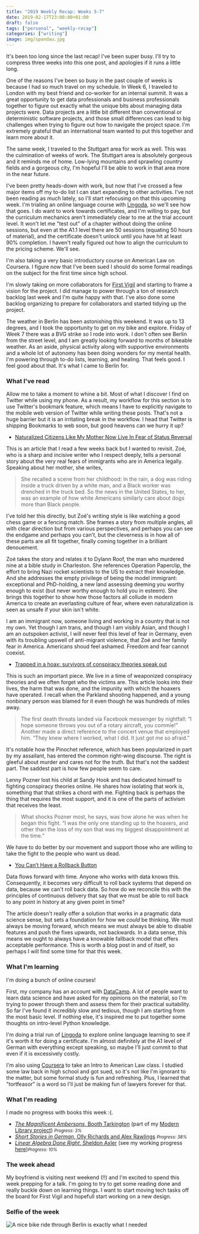 ```yaml
---
title: "2019 Weekly Recap: Weeks 5-7"
date: 2019-02-17T23:00:00+01:00
draft: false
tags: ["personal", "weekly-recap"]
categories: ["writing"]
image: img/spandau.jpg
---
```


It's been too long since the last recap! I've been super busy. I'll try to compress three weeks into this one post, and apologies if it runs a little long.

<!--more-->

One of the reasons I've been so busy in the past couple of weeks is because I had so much travel on my schedule. In Week 6, I traveled to London with my best friend and co-worker for an internal summit. It was a great opportunity to get data professionals and business professionals together to figure out exactly what the unique bits about managing data projects were. Data projects are a little bit different than conventional or deterministic software projects, and those small differences can lead to big challenges when trying to figure out how to navigate the project space. I'm extremely grateful that an international team wanted to put this together and learn more about it.

The same week, I traveled to the Stuttgart area for work as well. This was the culmination of weeks of work. The Stuttgart area is absolutely gorgeous and it reminds me of home. Low-lying mountains and sprawling country fields and a gorgeous city, I'm hopeful I'll be able to work in that area more in the near future.

I've been pretty heads-down with work, but now that I've crossed a few major items off my to-do list I can start expanding to other activities. I've not been reading as much lately, so I'll start refocusing on that this upcoming week. I'm trialing an online language course with [Lingoda](https://www.lingoda.com/), so we'll see how that goes. I do want to work towards certificates, and I'm willing to pay, but the curriculum mechanics aren't immediately clear to me at the trial account level. It won't let me "test out" of a chapter without doing the online sessions, but even at the A1.1 level there are 50 sessions (equating 50 hours of material), and the certificate doesn't unlock until you have hit at least 90% completion. I haven't really figured out how to align the curriculum to the pricing scheme. We'll see.

I'm also taking a very basic introductory course on American Law on Coursera. I figure now that I've been sued I should do some formal readings on the subject for the first time since high school.

I'm slowly taking on more collaborators for [First Vigil](https://first-vigil.com) and starting to frame a vision for the project. I did manage to power through a ton of research backlog last week and I'm quite happy with that. I've also done some backlog organizing to prepare for collaborators and started tidying up the project.

The weather in Berlin has been astonishing this weekend. It was up to 13 degrees, and I took the opportunity to get on my bike and explore. Friday of Week 7 there was a BVG strike so I rode into work. I don't often see Berlin from the street level, and I am greatly looking forward to months of bikeable weather. As an aside, physical activity along with supportive environments and a whole lot of autonomy has been doing wonders for my mental health. I'm powering through to-do lists, learning, and healing. That feels good. I feel good about that. It's what I came to Berlin for.

### What I've read

Allow me to take a moment to whine a bit. Most of what I discover I find on Twitter while using my phone. As a result, my workflow for this section is to use Twitter's bookmark feature, which means I have to explicitly navigate to the mobile web version of Twitter while writing these posts. That's not a huge barrier but it is an irritating break in the workflow. I head that Twitter is shipping Bookmarks to web soon, but good heavens can we hurry it up?

- [Naturalized Citizens Like My Mother Now Live In Fear of Status Reversal](https://www.teenvogue.com/story/naturalized-citizens-live-in-fear-of-status-reversal)

This is an article that I read a few weeks back but I wanted to revisit. Zoé, who is a sharp and incisive writer who I respect deeply, tells a personal story about the very real fears of immigrants who are in America legally. Speaking about her mother, she writes,

> She recalled a scene from her childhood: In the rain, a dog was riding inside a truck driven by a white man, and a Black worker was drenched in the truck bed. So the news in the United States, to her, was an example of how white Americans similarly care about dogs more than Black people.

I've told her this directly, but Zoé's writing style is like watching a good chess game or a fencing match. She frames a story from multiple angles, all with clear direction but from various perspectives, and perhaps you can see the endgame and perhaps you can't, but the cleverness is in how all of these parts are all fit together, finally coming together in a brilliant denouement.

Zoé takes the story and relates it to Dylann Roof, the man who murdered nine at a bible study in Charleston. She references Operation Paperclip, the effort to bring Nazi rocket scientists to the US to extract their knowledge. And she addresses the empty privilege of being the model immigrant: exceptional and PhD-holding, a new land assessing deeming you worthy enough to exist (but never worthy enough to hold you in esteem). She brings this together to show how those factors all collude in modern America to create an everlasting culture of fear, where even naturalization is seen as unsafe if your skin isn't white.

I am an immigrant now, someone living and working in a country that is not my own. Yet though I am trans, and though I am visibly Asian, and though I am an outspoken activist, I will never feel this level of fear in Germany, even with its troubling upswell of anti-migrant violence, that Zoé and her family fear in America. Americans shoud feel ashamed. Freedom and fear cannot coexist.

- [Trapped in a hoax: survivors of conspiracy theories speak out](https://www.theguardian.com/technology/2019/jan/23/conspiracy-theories-internet-survivors-truth?fbclid=IwAR1y5vP_5-TZClLAASLiyBSWJi47WvlEym-q9bU53-lZDsvqJb1P7N_G31E)

This is such an important piece. We live in a time of weaponized conspiracy theories and we often forget who the victims are. This article looks into their lives, the harm that was done, and the impunity with which the hoaxers have operated. I recall when the Parkland shooting happened, and a young nonbinary person was blamed for it even though he was hundreds of miles away.

> The first death threats landed via Facebook messenger by nightfall: “I hope someone throws you out of a rotary aircraft, you commie!” Another made a direct reference to the concert venue that employed him. “They knew where I worked, what I did. It just got me so afraid.”

It's notable how the Pinochet reference, which has been popularized in part by my assailant, has entered the common right-wing discourse. The right is gleeful about murder and cares not for the truth. But that's not the saddest part. The saddest part is how few people seem to care.

Lenny Pozner lost his child at Sandy Hook and has dedicated himself to fighting conspiracy theories online. He shares how isolating that work is, something that that strikes a chord with me. Fighting back is perhaps the thing that requires the most support, and it is one of the parts of activism that receives the least.

> What shocks Pozner most, he says, was how alone he was when he began this fight. “I was the only one standing up to the hoaxers, and other than the loss of my son that was my biggest disappointment at the time.”

We have to do better by our movement and support those who are willing to take the fight to the people who want us dead.

- [You Can’t Have a Rollback Button](https://blog.skyliner.io/you-cant-have-a-rollback-button-83e914f420d9)

Data flows forward with time. Anyone who works with data knows this. Consequently, it becomes very difficult to roll back systems that depend on data, because we can't roll back data. So how do we reconcile this with the principles of continuous delivery that say that we must be able to roll back to any point in history at any given point in time?

The article doesn't really offer a solution that works in a pragmatic data science sense, but sets a foundation for how we _could_ be thinking. We must always be moving forward, which means we must always be able to disable features and push the fixes upwards, not backwards. In a data sense, this means we ought to always have a knowable fallback model that offers acceptable performance. This is worth a blog post in and of itself, so perhaps I will find some time for that this week.

### What I'm learning

I'm doing a bunch of online courses!

First, my company has an account with [DataCamp](https://www.datacamp.com/). A lot of people want to learn data science and have asked for my opinions on the material, so I'm trying to power through them and assess them for their practical suitability. So far I've found it incredibly slow and tedious, though I am starting from the most basic level. If nothing else, it's inspired me to put together some thoughts on intro-level Python knowledge.

I'm doing a trial run of [Lingoda](https://www.lingoda.com) to explore online language learning to see if it's worth it for doing a certificate. I'm almost definitely at the A1 level of German with everything except speaking, so maybe I'll just commit to that even if it is excessively costly.

I'm also using [Coursera](https://coursera.org) to take an Intro to American Law class. I studied some law back in high school and got sued, so it's not like I'm ignorant to the matter, but some formal study is fun and refreshing. Plus, I learned that "tortfeasor" is a word so I'll just be making fun of lawyers forever for that.

### What I'm reading

I made no progress with books this week :(.

- [_The Magnificent Ambersons_, Booth Tarkington](https://www.amazon.com/Magnificent-Ambersons-Booth-Tarkington/dp/1482708329/ref=sr_1_1?s=books&ie=UTF8&qid=1546705856&sr=1-1&keywords=the+magnificent+ambersons&refinements=p_n_feature_browse-bin%3A2656022011) (part of my [Modern Library project](/post/the-modern-library-project/)) <small>_Progress: 3%_</small>
- [_Short Stories in German_, Olly Richards and Alex Rawlings](https://www.amazon.com/Short-Stories-German-Beginners-Yourself/dp/1473683378/ref=sr_1_3?ie=UTF8&qid=1546705815&sr=8-3&keywords=short+stories+in+german) <small>_Progress: 38%_</small>
- [_Linear Algebra Done Right_, Sheldon Axler](https://www.springer.com/de/book/9783319110790) (see my working progress [here](https://emilygorcenski.com/post/working-review-linear-algebra-done-right-sheldon-axler/))<small>_Progress: 10%_</small>

### The week ahead

My boyfriend is visiting next weekend (!!) and I'm excited to spend this week prepping for a talk. I'm going to try to get some reading done and really buckle down on learning things. I want to start moving tech tasks off the board for First Vigil and hopefull start working on a new design.

### Selfie of the week

![A nice bike ride through Berlin is exactly what I needed](/img/selfies-2019/selfie-week07.jpg)